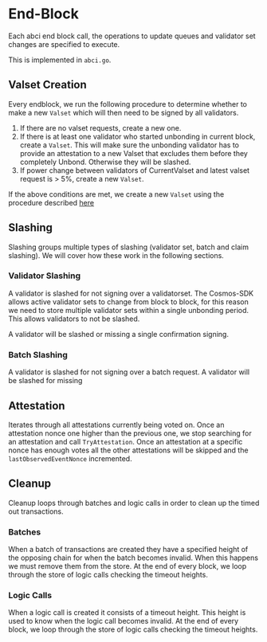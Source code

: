 <!--
order: 5
-->

# End-Block

Each abci end block call, the operations to update queues and validator set
changes are specified to execute.

This is implemented in `abci.go`.

## Valset Creation

Every endblock, we run the following procedure to determine whether to make a new `Valset` which will then need to be signed by all validators.

1. If there are no valset requests, create a new one.
2. If there is at least one validator who started unbonding in current block, create a `Valset`. This will make sure the unbonding validator has to provide an attestation to a new Valset that excludes them before they completely Unbond. Otherwise they will be slashed.
3. If power change between validators of CurrentValset and latest valset request is > 5%, create a new `Valset`.

If the above conditions are met, we create a new `Valset` using the procedure described [here](03_state_transitions.md#valset-creation)

## Slashing

Slashing groups multiple types of slashing (validator set, batch and claim slashing). We will cover how these work in the following sections.

### Validator Slashing

A validator is slashed for not signing over a validatorset. The Cosmos-SDK allows active validator sets to change from block to block, for this reason we need to store multiple validator sets within a single unbonding period. This allows validators to not be slashed.

A validator will be slashed or missing a single confirmation signing.

### Batch Slashing

A validator is slashed for not signing over a batch request. A validator will be slashed for missing

## Attestation

Iterates through all attestations currently being voted on. Once an attestation nonce one higher than the previous one, we stop searching for an attestation and call `TryAttestation`. Once an attestation at a specific nonce has enough votes all the other attestations will be skipped and the `lastObservedEventNonce` incremented.

## Cleanup

Cleanup loops through batches and logic calls in order to clean up the timed out transactions.

### Batches

When a batch of transactions are created they have a specified height of the opposing chain for when the batch becomes invalid. When this happens we must remove them from the store. At the end of every block, we loop through the store of logic calls checking the timeout heights.

### Logic Calls

When a logic call is created it consists of a timeout height. This height is used to know when the logic call becomes invalid. At the end of every block, we loop through the store of logic calls checking the timeout heights.
